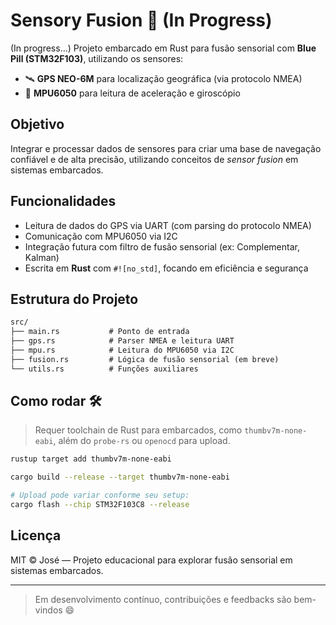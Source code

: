 # Sensory Fusion 🚀 (In Progress)

(In progress...) Projeto embarcado em Rust para fusão sensorial com **Blue Pill (STM32F103)**, utilizando os sensores:

- 🛰️ **GPS NEO-6M** para localização geográfica (via protocolo NMEA)
- 🧭 **MPU6050** para leitura de aceleração e giroscópio

## Objetivo

Integrar e processar dados de sensores para criar uma base de navegação confiável e de alta precisão, utilizando conceitos de *sensor fusion* em sistemas embarcados.

## Funcionalidades
- Leitura de dados do GPS via UART (com parsing do protocolo NMEA)
- Comunicação com MPU6050 via I2C
- Integração futura com filtro de fusão sensorial (ex: Complementar, Kalman)
- Escrita em **Rust** com `#![no_std]`, focando em eficiência e segurança

## Estrutura do Projeto

```txt
src/
├── main.rs           # Ponto de entrada
├── gps.rs            # Parser NMEA e leitura UART
├── mpu.rs            # Leitura do MPU6050 via I2C
├── fusion.rs         # Lógica de fusão sensorial (em breve)
└── utils.rs          # Funções auxiliares
```

## Como rodar 🛠️

> Requer toolchain de Rust para embarcados, como `thumbv7m-none-eabi`, além do `probe-rs` ou `openocd` para upload.

```bash
rustup target add thumbv7m-none-eabi

cargo build --release --target thumbv7m-none-eabi

# Upload pode variar conforme seu setup:
cargo flash --chip STM32F103C8 --release
```

<!-- ## Dependências

- [`embedded-hal`](https://docs.rs/embedded-hal)
- [`cortex-m`](https://docs.rs/cortex-m)
- [`cortex-m-rt`](https://docs.rs/cortex-m-rt)
- [`stm32f1xx-hal`](https://docs.rs/stm32f1xx-hal)
- [`nb`, `heapless`, etc.] -->

## Licença

MIT © José — Projeto educacional para explorar fusão sensorial em sistemas embarcados.

---

> Em desenvolvimento contínuo, contribuições e feedbacks são bem-vindos 😄
